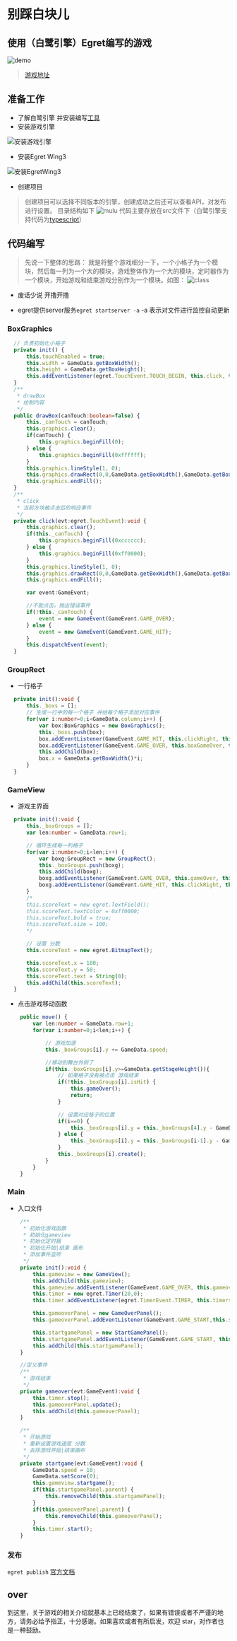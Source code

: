 # 别踩白块儿

## 使用（白鹭引擎）Egret编写的游戏

![demo](./image/gif.gif)
> [游戏地址](https://docs.jinhaidi.cn/games)

## 准备工作

- 了解白鹭引擎 并安装编写[工具](http://developer.egret.com/cn/github/egret-docs/Engine2D/projectConfig/installation/index.html)
- 安装游戏引擎

![安装游戏引擎](./image/egret.png)

- 安装Egret Wing3

![安装EgretWing3](./image/wing.png)

- 创建项目

> 创建项目可以选择不同版本的引擎，创建成功之后还可以查看API，对发布进行设置。
> 目录结构如下
![mulu](./image/mulu.png)
代码主要存放在src文件下（白鹭引擎支持代码为[typescript](https://www.tslang.cn/)）

## 代码编写

> 先说一下整体的思路： 就是将整个游戏细分一下，一个小格子为一个模块，然后每一列为一个大的模块，游戏整体作为一个大的模块，定时器作为一个模块，开始游戏和结束游戏分别作为一个模块。如图：
![class](./image/tip.png)

- 废话少说  开撸开撸

- egret提供server服务`egret startserver -a` -a 表示对文件进行监控自动更新

### BoxGraphics

```typescript
  // 负责初始化小格子
  private init() {
      this.touchEnabled = true;
      this.width = GameData.getBoxWidth();
      this.height = GameData.getBoxHeight();
      this.addEventListener(egret.TouchEvent.TOUCH_BEGIN, this.click, this);
  }
  /**
   * drawBox
   * 绘制内容
   */
  public drawBox(canTouch:boolean=false) {
      this._canTouch = canTouch;
      this.graphics.clear();
      if(canTouch) {
          this.graphics.beginFill(0);
      } else {
          this.graphics.beginFill(0xffffff);
      }
      this.graphics.lineStyle(1, 0);
      this.graphics.drawRect(0,0,GameData.getBoxWidth(),GameData.getBoxHeight());
      this.graphics.endFill();
  }
  /**
   * click
   * 当前方块被点击后的响应事件
   */
  private click(evt:egret.TouchEvent):void {
      this.graphics.clear();
      if(this._canTouch) {
          this.graphics.beginFill(0xcccccc);
      } else {
          this.graphics.beginFill(0xff0000);
      }
      this.graphics.lineStyle(1, 0);
      this.graphics.drawRect(0,0,GameData.getBoxWidth(),GameData.getBoxHeight());
      this.graphics.endFill();

      var event:GameEvent;

      //不能点击，抛出错误事件
      if(!this._canTouch) {
          event = new GameEvent(GameEvent.GAME_OVER);
      } else {
          event = new GameEvent(GameEvent.GAME_HIT);
      }
      this.dispatchEvent(event);
  }

```

### GroupRect

- 一行格子

```typescript
  private init():void {
      this._boxs = [];
      // 生成一行中的每一个格子 并给每个格子添加对应事件
      for(var i:number=0;i<GameData.column;i++) {
          var box:BoxGraphics = new BoxGraphics();
          this._boxs.push(box);
          box.addEventListener(GameEvent.GAME_HIT, this.clickRight, this);
          box.addEventListener(GameEvent.GAME_OVER, this.boxGameOver, this);
          this.addChild(box);
          box.x = GameData.getBoxWidth()*i;
      }
  }
```

### GameView

- 游戏主界面

```typescript
  private init():void {
      this._boxGroups = [];
      var len:number = GameData.row+1;

      // 循环生成每一列格子
      for(var i:number=0;i<len;i++) {
          var boxg:GroupRect = new GroupRect();
          this._boxGroups.push(boxg);
          this.addChild(boxg);
          boxg.addEventListener(GameEvent.GAME_OVER, this.gameOver, this);
          boxg.addEventListener(GameEvent.GAME_HIT, this.clickRight, this);
      }
      /*
      this.scoreText = new egret.TextField();
      this.scoreText.textColor = 0xff0000;
      this.scoreText.bold = true;
      this.scoreText.size = 100;
      */

      // 设置 分数
      this.scoreText = new egret.BitmapText();

      this.scoreText.x = 180;
      this.scoreText.y = 50;
      this.scoreText.text = String(0);
      this.addChild(this.scoreText);
  }
```

- 点击游戏移动函数

```typescript
    public move() {
        var len:number = GameData.row+1;
        for(var i:number=0;i<len;i++) {

            // 游戏加速
            this._boxGroups[i].y += GameData.speed;

            //移动到舞台外侧了
            if(this._boxGroups[i].y>=GameData.getStageHeight()){
                // 如果格子没有被点击 游戏结束
                if(!this._boxGroups[i].isHit) {
                    this.gameOver();
                    return;
                }

                // 设置对应格子的位置
                if(i==0) {
                    this._boxGroups[i].y = this._boxGroups[4].y - GameData.getBoxHeight();
                } else {
                    this._boxGroups[i].y = this._boxGroups[i-1].y - GameData.getBoxHeight();
                }
                this._boxGroups[i].create();
            }
        }
    }
```

### Main

- 入口文件

```typescript
    /**
     * 初始化游戏函数
     * 初始化gameview
     * 初始化定时器
     * 初始化开始|结束 画布
     * 添加事件监听
     */
    private init():void {
        this.gameview = new GameView();
        this.addChild(this.gameview);
        this.gameview.addEventListener(GameEvent.GAME_OVER, this.gameover,this);
        this.timer = new egret.Timer(20,0);
        this.timer.addEventListener(egret.TimerEvent.TIMER, this.timers, this);

        this.gameoverPanel = new GameOverPanel();
        this.gameoverPanel.addEventListener(GameEvent.GAME_START,this.startgame,this);

        this.startgamePanel = new StartGamePanel();
        this.startgamePanel.addEventListener(GameEvent.GAME_START, this.startgame, this);
        this.addChild(this.startgamePanel);
    }

    //定义事件
    /**
     * 游戏结束
     */
    private gameover(evt:GameEvent):void {
        this.timer.stop();
        this.gameoverPanel.update();
        this.addChild(this.gameoverPanel);
    }

    /**
     * 开始游戏
     * 重新设置游戏速度 分数
     * 去除游戏开始|结束画布
     */
    private startgame(evt:GameEvent):void {
        GameData.speed = 10;
        GameData.setScore(0);
        this.gameview.startgame();
        if(this.startgamePanel.parent) {
            this.removeChild(this.startgamePanel);
        }
        if(this.gameoverPanel.parent) {
            this.removeChild(this.gameoverPanel);
        }
        this.timer.start();
    }

```

### 发布

`egret publish`
[官方文档](http://developer.egret.com/cn/github/egret-docs/Engine2D/publish/index.html)

## over

到这里，关于游戏的相关介绍就基本上已经结束了，如果有错误或者不严谨的地方，请务必给予指正，十分感谢。如果喜欢或者有所启发，欢迎 star，对作者也是一种鼓励。

